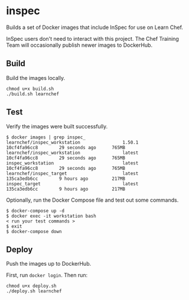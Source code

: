 # inspec

Builds a set of Docker images that include InSpec for use on Learn Chef.

InSpec users don't need to interact with this project. The Chef Training Team will occasionally publish newer images to DockerHub.

## Build

Build the images locally.

```
chmod u+x build.sh
./build.sh learnchef
```

## Test

Verify the images were built successfully.

```
$ docker images | grep inspec_
learnchef/inspec_workstation                1.50.1                  10cf4fa96cc8        29 seconds ago      765MB
learnchef/inspec_workstation                latest                  10cf4fa96cc8        29 seconds ago      765MB
inspec_workstation                          latest                  10cf4fa96cc8        29 seconds ago      765MB
learnchef/inspec_target                     latest                  135ca3edb6cc        9 hours ago         217MB
inspec_target                               latest                  135ca3edb6cc        9 hours ago         217MB
```

Optionally, run the Docker Compose file and test out some commands.

```
$ docker-compose up -d
$ docker exec -it workstation bash
< run your test commands >
$ exit
$ docker-compose down
```

## Deploy

Push the images up to DockerHub.

First, run `docker login`. Then run:

```
chmod u+x deploy.sh
./deploy.sh learnchef
```
